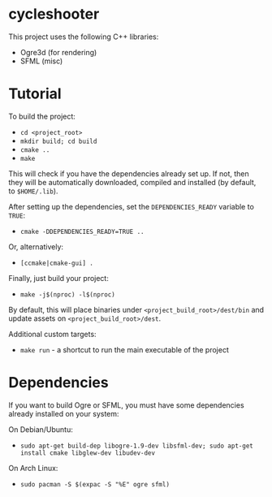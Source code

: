 cycleshooter
============

This project uses the following C++ libraries:

- Ogre3d (for rendering)
- SFML (misc)

Tutorial
========

To build the project:

- `cd <project_root>`
- `mkdir build; cd build`
- `cmake ..`
- `make`

This will check if you have the dependencies already set up.
If not, then they will be automatically downloaded, compiled and installed (by default, to `$HOME/.lib`).

After setting up the dependencies, set the `DEPENDENCIES_READY` variable to `TRUE`:

- `cmake -DDEPENDENCIES_READY=TRUE ..`

Or, alternatively:

- `[ccmake|cmake-gui] .`

Finally, just build your project:

- `make -j$(nproc) -l$(nproc)`

By default, this will place binaries under `<project_build_root>/dest/bin` and update assets on `<project_build_root>/dest`.

Additional custom targets:

- `make run` - a shortcut to run the main executable of the project

Dependencies
============

If you want to build Ogre or SFML, you must have some dependencies already installed on your system:

On Debian/Ubuntu:
- `sudo apt-get build-dep libogre-1.9-dev libsfml-dev; sudo apt-get install cmake libglew-dev libudev-dev`

On Arch Linux:
- `sudo pacman -S $(expac -S "%E" ogre sfml)`

